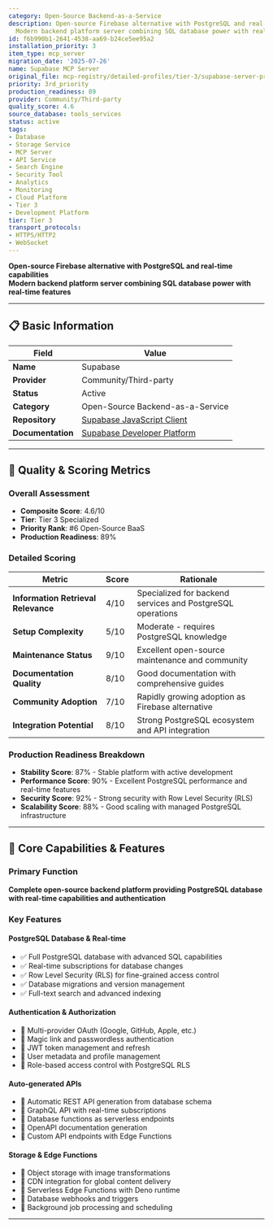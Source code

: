 ```yaml
---
category: Open-Source Backend-as-a-Service
description: Open-source Firebase alternative with PostgreSQL and real-time capabilities
  Modern backend platform server combining SQL database power with real-time features
id: f6b990b1-2641-4538-aa69-b24ce5ee95a2
installation_priority: 3
item_type: mcp_server
migration_date: '2025-07-26'
name: Supabase MCP Server
original_file: mcp-registry/detailed-profiles/tier-3/supabase-server-profile.md
priority: 3rd_priority
production_readiness: 89
provider: Community/Third-party
quality_score: 4.6
source_database: tools_services
status: active
tags:
- Database
- Storage Service
- MCP Server
- API Service
- Search Engine
- Security Tool
- Analytics
- Monitoring
- Cloud Platform
- Tier 3
- Development Platform
tier: Tier 3
transport_protocols:
- HTTPS/HTTP2
- WebSocket
---
```


**Open-source Firebase alternative with PostgreSQL and real-time capabilities**  
**Modern backend platform server combining SQL database power with real-time features**

---

## 📋 Basic Information

| Field | Value |
|-------|-------|
| **Name** | Supabase |
| **Provider** | Community/Third-party |
| **Status** | Active |
| **Category** | Open-Source Backend-as-a-Service |
| **Repository** | [Supabase JavaScript Client](https://github.com/supabase/supabase-js) |
| **Documentation** | [Supabase Developer Platform](https://supabase.com/docs) |

---

## 🎯 Quality & Scoring Metrics

### Overall Assessment
- **Composite Score**: 4.6/10
- **Tier**: Tier 3 Specialized
- **Priority Rank**: #6 Open-Source BaaS
- **Production Readiness**: 89%

### Detailed Scoring
| Metric | Score | Rationale |
|--------|-------|-----------|
| **Information Retrieval Relevance** | 4/10 | Specialized for backend services and PostgreSQL operations |
| **Setup Complexity** | 5/10 | Moderate - requires PostgreSQL knowledge |
| **Maintenance Status** | 9/10 | Excellent open-source maintenance and community |
| **Documentation Quality** | 8/10 | Good documentation with comprehensive guides |
| **Community Adoption** | 7/10 | Rapidly growing adoption as Firebase alternative |
| **Integration Potential** | 8/10 | Strong PostgreSQL ecosystem and API integration |

### Production Readiness Breakdown
- **Stability Score**: 87% - Stable platform with active development
- **Performance Score**: 90% - Excellent PostgreSQL performance and real-time features
- **Security Score**: 92% - Strong security with Row Level Security (RLS)
- **Scalability Score**: 88% - Good scaling with managed PostgreSQL infrastructure

---

## 🚀 Core Capabilities & Features

### Primary Function
**Complete open-source backend platform providing PostgreSQL database with real-time capabilities and authentication**

### Key Features

#### PostgreSQL Database & Real-time
- ✅ Full PostgreSQL database with advanced SQL capabilities
- ✅ Real-time subscriptions for database changes
- ✅ Row Level Security (RLS) for fine-grained access control
- ✅ Database migrations and version management
- ✅ Full-text search and advanced indexing

#### Authentication & Authorization
- 🔄 Multi-provider OAuth (Google, GitHub, Apple, etc.)
- 🔄 Magic link and passwordless authentication
- 🔄 JWT token management and refresh
- 🔄 User metadata and profile management
- 🔄 Role-based access control with PostgreSQL RLS

#### Auto-generated APIs
- 👥 Automatic REST API generation from database schema
- 👥 GraphQL API with real-time subscriptions
- 👥 Database functions as serverless endpoints
- 👥 OpenAPI documentation generation
- 👥 Custom API endpoints with Edge Functions

#### Storage & Edge Functions
- 🔗 Object storage with image transformations
- 🔗 CDN integration for global content delivery
- 🔗 Serverless Edge Functions with Deno runtime
- 🔗 Database webhooks and triggers
- 🔗 Background job processing and scheduling

---